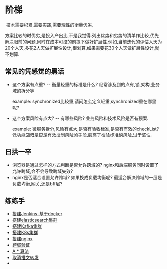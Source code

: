 # 阶梯



​		技术需要积累,需要实践,需要理性的衡量优劣.

​		方案比较的时优劣,是投入产出比,不是我觉得.列出优势和劣势的清单作比较,优先解决眼前的问题,同时在成本可控的前提下做好扩展性.例如,当前迭代的评估人天为20个人天,多花2人天做扩展性设计,很划算,如果需要花30个人天做扩展性设计,就不划算.



## 常见的凭感觉的黑话



* 这个方案有点重?  -- 衡量轻重的标准是什么? 经常涉及到的点有,锁,架构,业务域的拆分等

  example: synchronized比较重,请问怎么定义轻重,synchronized重在哪里呢?

  

* 这个方案风险有点大?  -- 有哪些风险? 业务风险和技术风险是否有预案.

  example: 微服务拆分,风险有点大,是否有验收标准,是否有有效的checkList? 做功能回归是否是有效控制风险的手段,脱离了检验标准谈风险,过于感性.



## 日拱一卒



* 浏览器是通过怎样的方式判断是否允许跨域的? nginx和后端服务同时设置了允许跨域,会不会导致跨域失效?
* nginx是否适合设置允许跨域? 如果换成负载均衡呢? 最适合解决跨域的一层是负载均衡,网关,还是bff层?



## 练练手

* [搭建Jenkins-基于docker](./基于Docker搭建Jenkins.md)
* [搭建elasticsearch集群](./elasticsearch.md)
* [搭建Kafka集群](./搭建kafka集群.md)
* [搭建K8s集群](./安装K8S.md)
* [搭建nginx](./nginx.md)
* [跨域验证](./跨域.md)
* [A * 算法](AStar算法.md)
* [取消推文转发](取消推文转发.md)
* 
